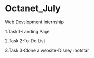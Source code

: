 # Octanet_July

Web Development Internship 

1.Task.1-Landing Page

2.Task.2-To-Do List

3.Task.3-Clone a website-Disney+hotstar
